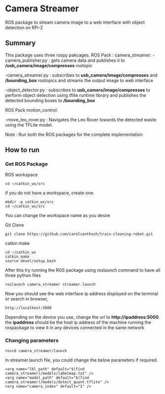 # Camera Streamer
ROS package to stream camera image to a web interface with object detection on RPi-2

## Summary
This package uses three rospy pakcages.
ROS Pack : camera_streamer:
-camera_publisher.py : gets camera data and publishes it to **/usb_camera/image/compresses** rostopic 

-camera_streamer.py :  subscribes to **usb_camera/image/compresses** and **/bounding_box** rostopics and streams the output image to web interface

-object_detector.py : subscribes to **usb_camera/image/compresses** to perform object detection using tflite runtime library and publishes the detected bounding boxes to  **/bounding_box**

ROS Pack motion_control:

-move_leo_rover.py : Navigates the Leo Rover towards the detected waste using the TFLite model.

Note : Run both the ROS packages for the complete implementation
## How to run

### Get ROS Package
ROS workspace

    cd ~/catkin_ws/src
if you do not have a workspace, create one.

    mkdir -p catkin_ws/src
    cd ~/catkin_ws/src
You can change the workspace name as you desire

Git Clone


    git clone https://github.com/carolsanthosh/train-cleaning-robot.git

catkin make

    cd ~/catkin_ws
    catkin_make
    source devel/setup.bash
    
After this try running the ROS package using roslaunch command to have all three python files

    roslaunch camera_streamer streamer.launch

Now you should see the web interface ip address displayed on the terminal 
or
search in browser,

    http://localhost:5000
Depending on the device you use, change the url to **http://ipaddress:5000**. the **ipaddress** should be the host ip address of the machine running the rospackage 
to view it in any devices connected in the same network


### Changing parameters

    roscd camera_streamer/launch

In streamer.launch file, you could change the below parameters if required.

    <arg name="lbl_path" default="$(find camera_streamer)/models/labelmap.txt" />
    <arg name="model_path" default="$(find camera_streamer)/models/detect_quant.tflite" />
    <arg name="camera_index" default="1" />

